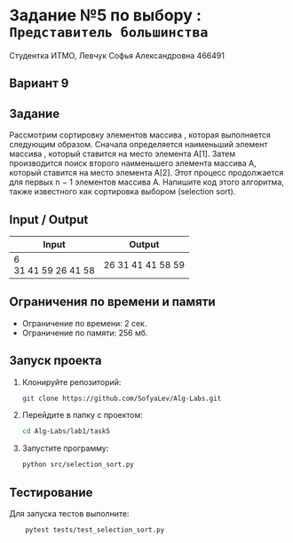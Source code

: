# Задание №5 по выбору  : `Представитель большинства`

Студентка ИТМО, Левчук Софья Александровна 466491

## Вариант 9

## Задание 

Рассмотрим сортировку элементов массива , которая выполняется следующим
образом. Сначала определяется наименьший элемент массива , который ставится
на место элемента A[1]. Затем производится поиск второго наименьшего элемента
массива A, который ставится на место элемента A[2]. Этот процесс продолжается
для первых n − 1 элементов массива A.
Напишите код этого алгоритма, также известного как сортировка выбором
(selection sort). 

## Input / Output 

| Input                   | Output            |
|-------------------------|-------------------|
| 6<br/>31 41 59 26 41 58 | 26 31 41 41 58 59 | 

## Ограничения по времени и памяти

- Ограничение по времени: 2 сек.
- Ограничение по памяти: 256 мб.


## Запуск проекта
1. Клонируйте репозиторий:
   ```bash
   git clone https://github.com/SofyaLev/Alg-Labs.git
   ```
2. Перейдите в папку с проектом:
   ```bash
   cd Alg-Labs/lab1/task5
   ```
3. Запустите программу:
   ```bash
   python src/selection_sort.py
   ```


## Тестирование
Для запуска тестов выполните:
```bash
    pytest tests/test_selection_sort.py
```